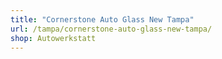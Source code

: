 ```yaml
---
title: "Cornerstone Auto Glass New Tampa"
url: /tampa/cornerstone-auto-glass-new-tampa/
shop: Autowerkstatt
---
```

